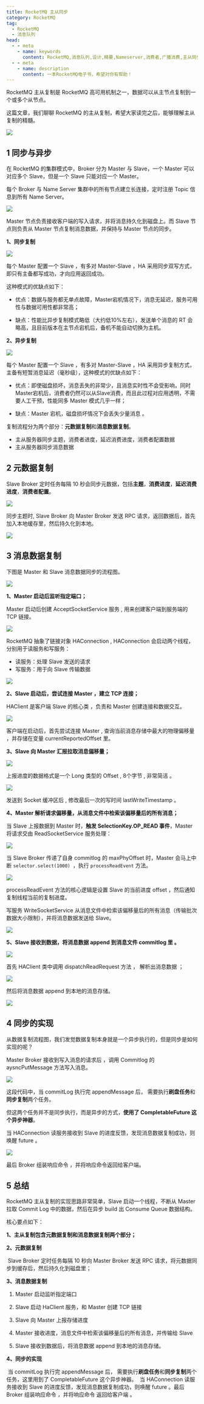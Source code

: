 ```yaml
---
title: RocketMQ 主从同步
category: RocketMQ
tag:
  - RocketMQ 
  - 消息队列
head:
  - - meta
    - name: keywords
      content: RocketMQ,消息队列,设计,精要,Nameserver,消费者,广播消费,主从同步
  - - meta
    - name: description
      content: 一本RocketMQ电子书，希望对你有帮助！
---
```


RocketMQ 主从复制是 RocketMQ 高可用机制之一，数据可以从主节点复制到一个或多个从节点。

这篇文章，我们聊聊 RocketMQ 的主从复制，希望大家读完之后，能够理解主从复制的精髓。

![](https://cdn.learnku.com/uploads/images/202311/16/110388/NlcPeBacCl.png!large)

## 1 同步与异步

在 RocketMQ 的集群模式中，Broker 分为 Master 与 Slave，一个 Master 可以对应多个 Slave，但是一个 Slave 只能对应一个 Master。

每个 Broker 与 Name Server 集群中的所有节点建立长连接，定时注册 Topic 信息到所有 Name Server。

![](https://cdn.learnku.com/uploads/images/202311/16/110388/XYRrSnhfuT.webp!large)

Master 节点负责接收客户端的写入请求，并将消息持久化到磁盘上。而 Slave 节点则负责从 Master 节点复制消息数据，并保持与 Master 节点的同步。

**1、同步复制**

![](https://cdn.learnku.com/uploads/images/202311/16/110388/9OihpRQCeY.webp!large)

每个 Master 配置一个 Slave ，有多对 Master-Slave ，HA 采用同步双写方式，即只有主备都写成功，才向应用返回成功。

这种模式的优缺点如下：

- 优点：数据与服务都无单点故障，Master宕机情况下，消息无延迟，服务可用性与数据可用性都非常高；

- 缺点：性能比异步复制模式略低（大约低10%左右），发送单个消息的 RT 会略高，且目前版本在主节点宕机后，备机不能自动切换为主机。

**2、异步复制**

![](https://cdn.learnku.com/uploads/images/202311/16/110388/aeuWWwwVF6.webp!large)

每个 Master 配置一个 Slave ，有多对 Master-Slave ，HA 采用异步复制方式，主备有短暂消息延迟（毫秒级），这种模式的优缺点如下：

- 优点：即使磁盘损坏，消息丢失的非常少，且消息实时性不会受影响，同时Master宕机后，消费者仍然可以从Slave消费，而且此过程对应用透明，不需要人工干预，性能同多 Master 模式几乎一样；

- 缺点：Master 宕机，磁盘损坏情况下会丢失少量消息 。

复制流程分为两个部分：**元数据复制**和**消息数据复制**。

- 主从服务器同步主题，消费者进度，延迟消费进度，消费者配置数据 
- 主从服务器同步消息数据

## 2 元数据复制

Slave Broker 定时任务每隔 10 秒会同步元数据，包括**主题**，**消费进度**，**延迟消费进度**，**消费者配置**。

![](https://cdn.learnku.com/uploads/images/202311/16/110388/UlZOjOQHKC.webp!large)

同步主题时, Slave Broker 向 Master Broker 发送 RPC 请求，返回数据后，首先加入本地缓存里，然后持久化到本地。

![](https://javayong.cn/pics/rocketmq/同步rpc.webp)

## 3 消息数据复制

下图是 Master 和 Slave 消息数据同步的流程图。

![](https://javayong.cn/pics/rocketmq/消息数据复制.webp)

**1、Master 启动后监听指定端口；**

Master 启动后创建 AcceptSocketService 服务  ,  用来创建客户端到服务端的 TCP 链接。

![](https://javayong.cn/pics/rocketmq/master监听端口.webp)

RocketMQ 抽象了链接对象 HAConnection , HAConnection 会启动两个线程，分别用于读服务和写服务：

- 读服务：处理 Slave 发送的请求 
- 写服务：用于向 Slave 传输数据 

![](https://cdn.learnku.com/uploads/images/202311/16/110388/L9VeTg1Q1b.png!large)

**2、Slave 启动后，尝试连接 Master ，建立 TCP 连接；**

HAClient 是客户端 Slave 的核心类 ，负责和 Master 创建连接和数据交互。

![](https://cdn.learnku.com/uploads/images/202311/16/110388/FdlRK75VMA.webp!large)

客户端在启动后，首先尝试连接 Master , 查询当前消息存储中最大的物理偏移量 ，并存储在变量 currentReportedOffset 里。

**3、Slave 向 Master 汇报拉取消息偏移量；**

![](https://cdn.learnku.com/uploads/images/202311/16/110388/tT8zDrnRDf.webp!large)

上报进度的数据格式是一个 Long 类型的 Offset ,  8个字节 ,  非常简洁 。

![](https://cdn.learnku.com/uploads/images/202311/16/110388/jTVTgyPKmh.webp!large)

发送到 Socket 缓冲区后 ,  修改最后一次的写时间 lastWriteTimestamp 。

**4、Master 解析请求偏移量，从消息文件中检索该偏移量后的所有消息；**

当 Slave 上报数据到 Master 时，**触发 SelectionKey.OP_READ 事件**，Master 将请求交由 ReadSocketService 服务处理：

![](https://cdn.learnku.com/uploads/images/202311/16/110388/Q1VaKEvY5a.webp!large)

当 Slave Broker 传递了自身 commitlog 的 maxPhyOffset 时，Master 会马上中断 `selector.select(1000) `，执行 `processReadEvent` 方法。

![](https://cdn.learnku.com/uploads/images/202311/16/110388/p6dZ2wKxCi.webp!large)

processReadEvent 方法的核心逻辑是设置 Slave 的当前进度 offset ，然后通知复制线程当前的复制进度。 

写服务 WriteSocketService 从消息文件中检索该偏移量后的所有消息（传输批次数据大小限制），并将消息数据发送给 Slave。

![](https://cdn.learnku.com/uploads/images/202311/16/110388/V6JxwPbZYw.webp!large)

**5、Slave 接收到数据，将消息数据 append 到消息文件 commitlog 里 。**

![](https://cdn.learnku.com/uploads/images/202311/16/110388/zSWojrUdMO.webp!large)

首先 HAClient 类中调用 dispatchReadRequest 方法 ， 解析出消息数据 ；

![](https://cdn.learnku.com/uploads/images/202311/16/110388/hso6cZvs8w.webp!large)

然后将消息数据 append 到本地的消息存储。 

![](https://cdn.learnku.com/uploads/images/202311/16/110388/Lp9XW6snxn.webp!large)

## 4 同步的实现

从数据复制流程图，我们发觉数据复制本身就是一个异步执行的，但是同步是如何实现的呢？

Master Broker 接收到写入消息的请求后 ，调用 Commitlog 的 aysncPutMessage 方法写入消息。

![](https://cdn.learnku.com/uploads/images/202311/16/110388/sBPU66GFD1.webp!large)

这段代码中，当 commitLog 执行完 appendMessage 后， 需要执行**刷盘任务**和**同步复制**两个任务。

但这两个任务并不是同步执行，而是异步的方式，**使用了 CompletableFuture 这个异步神器**。

当 HAConnection 读服务接收到 Slave 的进度反馈，发现消息数据复制成功，则唤醒 future 。

![](https://cdn.learnku.com/uploads/images/202311/16/110388/uATvF8ZCew.webp!large)

最后 Broker 组装响应命令 ，并将响应命令返回给客户端。

## 5 总结

RocketMQ 主从复制的实现思路非常简单，Slave 启动一个线程，不断从 Master 拉取 Commit Log 中的数据，然后在异步 build 出 Consume Queue 数据结构。

核心要点如下：

**1、主从复制包含元数据复制和消息数据复制两个部分；**

**2、元数据复制**

​	  Slave Broker 定时任务每隔 10 秒向 Master Broker 发送 RPC 请求，将元数据同步到缓存后，然后持久化到磁盘里；

**3、消息数据复制**

1. Master 启动监听指定端口

2. Slave  启动 HaClient 服务，和 Master 创建 TCP 链接 

3. Slave 向 Master 上报存储进度 

4. Master 接收进度，消息文件中检索该偏移量后的所有消息，并传输给 Slave 

5. Slave 接收到数据后，将消息数据 append 到本地的消息存储。

**4、同步的实现**

​	当 commitLog 执行完 appendMessage 后， 需要执行**刷盘任务**和**同步复制**两个任务，这里用到了 CompletableFuture 这个异步神器。
​	当 HAConnection 读服务接收到 Slave 的进度反馈，发现消息数据复制成功，则唤醒 future 。最后 Broker 组装响应命令 ，并将响应命令	返回给客户端 。
